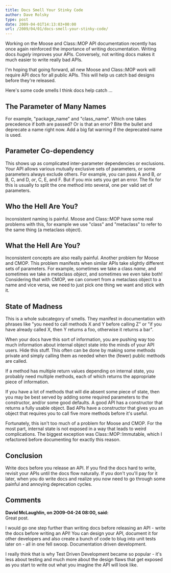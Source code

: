 ```yaml
---
title: Docs Smell Your Stinky Code
author: Dave Rolsky
type: post
date: 2009-04-01T14:13:03+00:00
url: /2009/04/01/docs-smell-your-stinky-code/
---
```


Working on the Moose and Class::MOP API documentation recently has once again reinforced the
importance of writing documentation. Writing docs _hugely_ improves your APIs. Conversely, not
writing docs makes it much easier to write really bad APIs.

I'm hoping that going forward, all new Moose and Class::MOP work will require API docs for all
public APIs. This will help us catch bad designs before they're released.

Here's some code smells I think docs help catch ...

## The Parameter of Many Names

For example, "package_name" and "class_name". Which one takes precedence if both are passed? Or is
that an error? Bite the bullet and deprecate a name right now. Add a big fat warning if the
deprecated name is used.

## Parameter Co-dependency

This shows up as complicated inter-parameter dependencies or exclusions. Your API allows various
mutually exclusive sets of parameters, or some parameters always exclude others. For example, you
can pass A and B, _or_ B, C, and D, _or_, C, E, and F. But if you mix sets you get an error. The fix
for this is usually to split the one method into several, one per valid set of parameters.

## Who the Hell Are You?

Inconsistent naming is painful. Moose and Class::MOP have some real problems with this, for example
we use "class" and "metaclass" to refer to the same thing (a metaclass object).

## What the Hell Are You?

Inconsistent concepts are also really painful. Another problem for Moose and CMOP. This problem
manifests when similar APIs take slightly different sets of parameters. For example, sometimes we
take a class _name_, and sometimes we take a metaclass _object_, and sometimes we even take both!
Considering that with CMOP, we can convert from a metaclass object to a name and vice versa, we need
to just pick one thing we want and stick with it.

## State of Madness

This is a whole subcategory of smells. They manifest in documentation with phrases like "you need to
call methods X and Y before calling Z" or "if you have already called X, then Y returns a foo,
otherwise it returns a bar".

When your docs have this sort of information, you are pushing way too much information about
internal object state into the minds of your API users. Hide this stuff. This often can be done by
making some methods private and simply calling them as needed when the (fewer) public methods are
called.

If a method has multiple return values depending on internal state, you probably need multiple
methods, each of which returns the appropriate piece of information.

If you have a lot of methods that will die absent some piece of state, then you may be best served
by adding some required parameters to the constructor, and/or some good defaults. A good API has a
constructor that returns a fully usable object. Bad APIs have a constructor that gives you an object
that requires you to call five more methods before it's useful.

Fortunately, this isn't too much of a problem for Moose and CMOP. For the most part, internal state
is not exposed in a way that leads to weird complications. The biggest exception was
Class::MOP::Immutable, which I refactored before documenting for exactly this reason.

## Conclusion

Write docs before you release an API. If you find the docs hard to write, revisit your APIs until
the docs flow naturally. If you don't you'll pay for it later, when you do write docs and realize
you now need to go through some painful and annoying deprecation cycles.

## Comments

**David McLaughlin, on 2009-04-24 08:00, said:**  
Great post.

I would go one step further than writing docs before releasing an API - write the docs before
writing an API! You can design your API, document it for other developers and also create a bunch of
code to blug into unit tests later on - all in one fell swoop. Documentation driven development.

I really think that is why Test Driven Development became so popular - it's less about testing and
much more about the design flaws that get exposed as you start to write out what you imagine the API
will look like.
